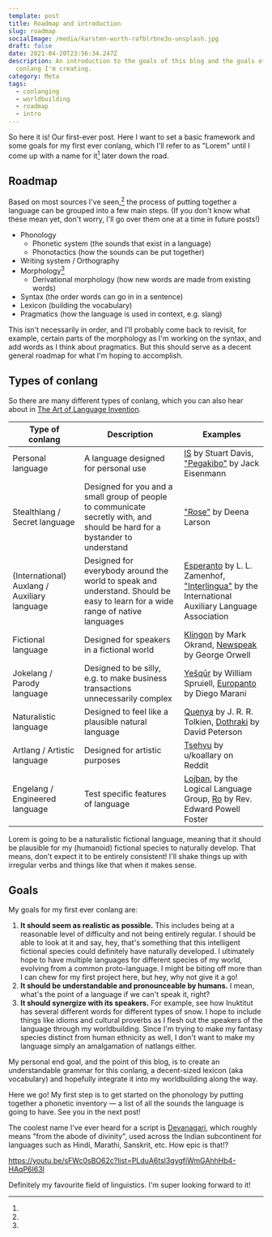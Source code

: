 ```yaml
---
template: post
title: Roadmap and introduction
slug: roadmap
socialImage: /media/karsten-wurth-rafblrbne3o-unsplash.jpg
draft: false
date: 2021-04-20T23:56:34.247Z
description: An introduction to the goals of this blog and the goals of the
  conlang I'm creating.
category: Meta
tags:
  - conlanging
  - worldbuilding
  - roadmap
  - intro
---
```


So here it is! Our first-ever post. Here I want to set a basic framework and some goals for my first ever conlang, which I'll refer to as "Lorem" until I come up with a name for it[^1] later down the road.

## Roadmap

Based on most sources I've seen,[^2] the process of putting together a language can be grouped into a few main steps. (If you don't know what these mean yet, don't worry, I'll go over them one at a time in future posts!)

- Phonology 
  - Phonetic system (the sounds that exist in a language)
  - Phonotactics (how the sounds can be put together)
- Writing system / Orthography
- Morphology[^3]
  - Derivational morphology (how new words are made from existing words)
- Syntax (the order words can go in in a sentence)
- Lexicon (building the vocabulary)
- Pragmatics (how the language is used in context, e.g. slang)

This isn't necessarily in order, and I'll probably come back to revisit, for example, certain parts of the morphology as I'm working on the syntax, and add words as I think about pragmatics. But this should serve as a decent general roadmap for what I'm hoping to accomplish.

## Types of conlang

So there are many different types of conlang, which you can also hear about in [The Art of Language Invention](https://youtu.be/Mxmc8zo5Jns?list=PLyfe6tMeBf5W_O3YDqDnk4gqlMODILPpe).

<table>
  <thead>
    <tr>
      <th>Type of conlang</th>
      <th>Description</th>
      <th>Examples</th>
    </tr>
  </thead>
  <tbody>
    <tr>
      <td>Personal language</td>
      <td>A language designed for personal use</td>
      <td>
        <a href="https://youtu.be/rtomHrUihco">IS</a> by Stuart Davis,
        <a href="https://www.ostracodfiles.com/pegakibo/menu.html"
          >"Pegakibo"</a
        >
        by Jack Eisenmann
      </td>
    </tr>
    <tr>
      <td>Stealthlang / Secret language</td>
      <td>
        Designed for you and a small group of people to communicate secretly
        with, and should be hard for a bystander to understand
      </td>
      <td>
        <a href="http://psychedelicsandlanguage.com/deena-larsen-rose-language/"
          >"Rose"</a
        >
        by Deena Larson
      </td>
    </tr>
    <tr>
      <td>(International) Auxlang / Auxiliary language</td>
      <td>
        Designed for everybody around the world to speak and understand. Should
        be easy to learn for a wide range of native languages
      </td>
      <td>
        <a href="https://esperanto.net/en/">Esperanto</a> by L. L. Zamenhof,
        <a href="https://en.wikipedia.org/wiki/Interlingua">"Interlingua"</a> by
        the International Auxiliary Language Association
      </td>
    </tr>
    <tr>
      <td>Fictional language</td>
      <td>Designed for speakers in a fictional world</td>
      <td>
        <a href="https://www.kli.org/">Klingon</a> by Mark Okrand,
        <a href="https://en.wikipedia.org/wiki/Newspeak">Newspeak</a> by George
        Orwell
      </td>
    </tr>
    <tr>
      <td>Jokelang / Parody language</td>
      <td>
        Designed to be silly, e.g. to make business transactions unnecessarily
        complex
      </td>
      <td>
        <a href="https://conlang.org/cms/wp-content/uploads/wspruiell.pdf"
          >Yešqūr</a
        >
        by William Spruiell,
        <a href="https://en.wikipedia.org/wiki/Europanto">Europanto</a>
        by Diego Marani
      </td>
    </tr>
    <tr>
      <td>Naturalistic language</td>
      <td>Designed to feel like a plausible natural language</td>
      <td>
        <a href="https://en.wikipedia.org/wiki/Quenya">Quenya</a> by J. R. R.
        Tolkien,
        <a href="https://en.wikipedia.org/wiki/Dothraki_language">Dothraki</a>
        by David Peterson
      </td>
    </tr>
    <tr>
      <td>Artlang / Artistic language</td>
      <td>Designed for artistic purposes</td>
      <td><a href="https://www.reddit.com/r/tsevhu/">Tsehvu</a> by u/koallary on Reddit</td>
    </tr>
    <tr>
      <td>Engelang / Engineered language</td>
      <td>Test specific features of language</td>
      <td>
        <a href="https://en.wikipedia.org/wiki/Lojban">Lojban</a>, by the
        Logical Language Group,
        <a href="https://en.wikipedia.org/wiki/Ro_language">Ro</a> by Rev.
        Edward Powell Foster
      </td>
    </tr>
  </tbody>
</table>

Lorem is going to be a naturalistic fictional language, meaning that it should be plausible for my (humanoid) fictional species to naturally develop. That means, don't expect it to be entirely consistent! I'll shake things up with irregular verbs and things like that when it makes sense.

## Goals

My goals for my first ever conlang are:

1. **It should seem as realistic as possible.** This includes being at a reasonable level of difficulty and not being entirely regular. I should be able to look at it and say, hey, that's something that this intelligent fictional species could definitely have naturally developed. I ultimately hope to have multiple languages for different species of my world, evolving from a common proto-language. I might be biting off more than I can chew for my first project here, but hey, why not give it a go!
2. **It should be understandable and pronounceable by humans.** I mean, what's the point of a language if we can't speak it, right?
3. **It should synergize with its speakers.** For example, see how Inuktitut has several different words for different types of snow. I hope to include things like idioms and cultural proverbs as I flesh out the speakers of the language through my worldbuilding. Since I'm trying to make my fantasy species distinct from human ethnicity as well, I don't want to make my language simply an amalgamation of natlangs either.

My personal end goal, and the point of this blog, is to create an understandable grammar for this conlang, a decent-sized lexicon (aka vocabulary) and hopefully integrate it into my worldbuilding along the way.

Here we go! My first step is to get started on the phonology by putting together a phonetic inventory — a list of all the sounds the language is going to have. See you in the next post!

[^1]:
  The coolest name I've ever heard for a script is [Devanagari](https://en.wikipedia.org/wiki/Devanagari), which roughly means "from the abode of divinity", used across the Indian subcontinent for languages such as Hindi, Marathi, Sanskrit, etc. How epic is that!?

[^2]:
  https://youtu.be/sFWc0sBO62c?list=PLduA6tsl3gygfiWmGAhhHb4-HAqP6I63l

[^3]:
  Definitely my favourite field of linguistics. I'm super looking forward to it!
